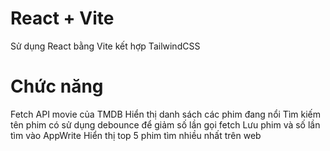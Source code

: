 # React + Vite

Sử dụng React bằng Vite kết hợp TailwindCSS

# Chức năng

Fetch API movie của TMDB
Hiển thị danh sách các phim đang nổi
Tìm kiếm tên phim có sử dụng debounce để giảm số lần gọi fetch
Lưu phim và số lần tìm vào AppWrite
Hiển thị top 5 phim tìm nhiều nhất trên web
